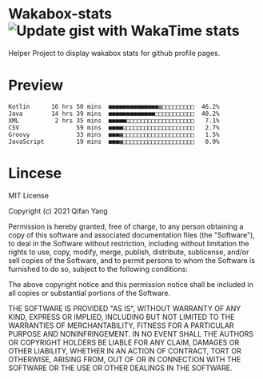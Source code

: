  # Wakabox-stats ![Update gist with WakaTime stats](https://github.com/underwindfall/wakabox-stats/workflows/Update%20gist%20with%20WakaTime%20stats/badge.svg)

  Helper Project to display wakabox stats for github profile pages. 
 # Preview 
  
  ```  
 Kotlin      16 hrs 50 mins  ■■■■■■■■■■■■■■▥□□□□□□□□□  46.2%
Java        14 hrs 39 mins  ■■■■■■■■■■■■■□□□□□□□□□□□  40.2%
XML          2 hrs 35 mins  ■■■■■◱□□□□□□□□□□□□□□□□□□   7.1%
CSV                59 mins  ■■■■◱□□□□□□□□□□□□□□□□□□□   2.7%
Groovy             33 mins  ■■■▦□□□□□□□□□□□□□□□□□□□□   1.5%
JavaScript         19 mins  ■■■▦□□□□□□□□□□□□□□□□□□□□   0.9% 
 ``` 
  
 
 # Lincese 

  MIT License

  Copyright (c) 2021 Qifan Yang
  
  Permission is hereby granted, free of charge, to any person obtaining a copy
  of this software and associated documentation files (the "Software"), to deal
  in the Software without restriction, including without limitation the rights
  to use, copy, modify, merge, publish, distribute, sublicense, and/or sell
  copies of the Software, and to permit persons to whom the Software is
  furnished to do so, subject to the following conditions:
  
  The above copyright notice and this permission notice shall be included in all
  copies or substantial portions of the Software.
  
  THE SOFTWARE IS PROVIDED "AS IS", WITHOUT WARRANTY OF ANY KIND, EXPRESS OR
  IMPLIED, INCLUDING BUT NOT LIMITED TO THE WARRANTIES OF MERCHANTABILITY,
  FITNESS FOR A PARTICULAR PURPOSE AND NONINFRINGEMENT. IN NO EVENT SHALL THE
  AUTHORS OR COPYRIGHT HOLDERS BE LIABLE FOR ANY CLAIM, DAMAGES OR OTHER
  LIABILITY, WHETHER IN AN ACTION OF CONTRACT, TORT OR OTHERWISE, ARISING FROM,
  OUT OF OR IN CONNECTION WITH THE SOFTWARE OR THE USE OR OTHER DEALINGS IN THE
  SOFTWARE.
